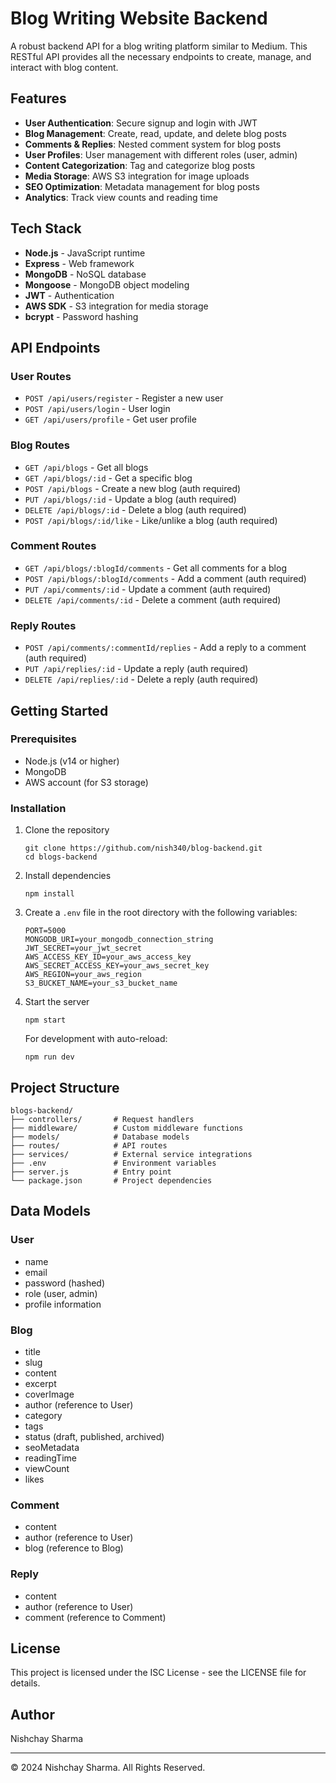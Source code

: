 # Blog Writing Website Backend

A robust backend API for a blog writing platform similar to Medium. This RESTful API provides all the necessary endpoints to create, manage, and interact with blog content.

## Features

- **User Authentication**: Secure signup and login with JWT
- **Blog Management**: Create, read, update, and delete blog posts
- **Comments & Replies**: Nested comment system for blog posts
- **User Profiles**: User management with different roles (user, admin)
- **Content Categorization**: Tag and categorize blog posts
- **Media Storage**: AWS S3 integration for image uploads
- **SEO Optimization**: Metadata management for blog posts
- **Analytics**: Track view counts and reading time

## Tech Stack

- **Node.js** - JavaScript runtime
- **Express** - Web framework
- **MongoDB** - NoSQL database
- **Mongoose** - MongoDB object modeling
- **JWT** - Authentication
- **AWS SDK** - S3 integration for media storage
- **bcrypt** - Password hashing

## API Endpoints

### User Routes
- `POST /api/users/register` - Register a new user
- `POST /api/users/login` - User login
- `GET /api/users/profile` - Get user profile

### Blog Routes
- `GET /api/blogs` - Get all blogs
- `GET /api/blogs/:id` - Get a specific blog
- `POST /api/blogs` - Create a new blog (auth required)
- `PUT /api/blogs/:id` - Update a blog (auth required)
- `DELETE /api/blogs/:id` - Delete a blog (auth required)
- `POST /api/blogs/:id/like` - Like/unlike a blog (auth required)

### Comment Routes
- `GET /api/blogs/:blogId/comments` - Get all comments for a blog
- `POST /api/blogs/:blogId/comments` - Add a comment (auth required)
- `PUT /api/comments/:id` - Update a comment (auth required)
- `DELETE /api/comments/:id` - Delete a comment (auth required)

### Reply Routes
- `POST /api/comments/:commentId/replies` - Add a reply to a comment (auth required)
- `PUT /api/replies/:id` - Update a reply (auth required)
- `DELETE /api/replies/:id` - Delete a reply (auth required)

## Getting Started

### Prerequisites
- Node.js (v14 or higher)
- MongoDB
- AWS account (for S3 storage)

### Installation

1. Clone the repository
   ```
   git clone https://github.com/nish340/blog-backend.git
   cd blogs-backend
   ```

2. Install dependencies
   ```
   npm install
   ```

3. Create a `.env` file in the root directory with the following variables:
   ```
   PORT=5000
   MONGODB_URI=your_mongodb_connection_string
   JWT_SECRET=your_jwt_secret
   AWS_ACCESS_KEY_ID=your_aws_access_key
   AWS_SECRET_ACCESS_KEY=your_aws_secret_key
   AWS_REGION=your_aws_region
   S3_BUCKET_NAME=your_s3_bucket_name
   ```

4. Start the server
   ```
   npm start
   ```

   For development with auto-reload:
   ```
   npm run dev
   ```

## Project Structure

```
blogs-backend/
├── controllers/       # Request handlers
├── middleware/        # Custom middleware functions
├── models/            # Database models
├── routes/            # API routes
├── services/          # External service integrations
├── .env               # Environment variables
├── server.js          # Entry point
└── package.json       # Project dependencies
```

## Data Models

### User
- name
- email
- password (hashed)
- role (user, admin)
- profile information

### Blog
- title
- slug
- content
- excerpt
- coverImage
- author (reference to User)
- category
- tags
- status (draft, published, archived)
- seoMetadata
- readingTime
- viewCount
- likes

### Comment
- content
- author (reference to User)
- blog (reference to Blog)

### Reply
- content
- author (reference to User)
- comment (reference to Comment)

## License

This project is licensed under the ISC License - see the LICENSE file for details.

## Author

Nishchay Sharma

---

© 2024 Nishchay Sharma. All Rights Reserved.
